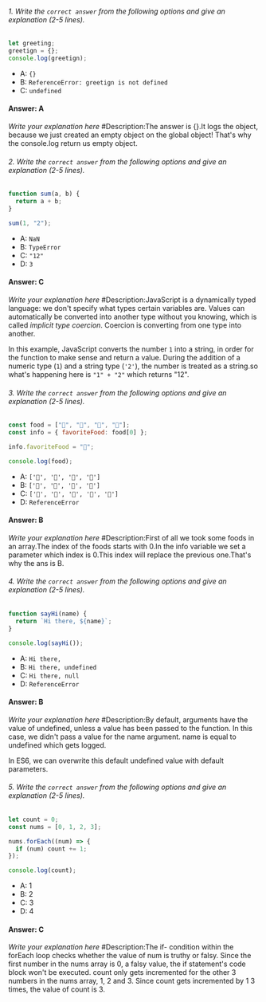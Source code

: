 

###### 1. Write the `correct answer` from the following options and give an explanation (2-5 lines).

```javascript
let greeting;
greetign = {};
console.log(greetign);
```

- A: `{}`
- B: `ReferenceError: greetign is not defined`
- C: `undefined`



#### Answer: A


<i>Write your explanation here</i>
#Description:The answer is {}.It logs the object, because we just created an empty object on the global object! That's why the console.log return us empty object.
</p>
</details>

###### 2. Write the `correct answer` from the following options and give an explanation (2-5 lines).

```javascript
function sum(a, b) {
  return a + b;
}

sum(1, "2");
```

- A: `NaN`
- B: `TypeError`
- C: `"12"`
- D: `3`


<p>

#### Answer: C

<i>Write your explanation here</i>
#Description:JavaScript is a  dynamically typed language: we don't specify what types certain variables are. Values can automatically be converted into another type without you knowing, which is called  _implicit type coercion_.  Coercion  is converting from one type into another.

In this example, JavaScript converts the number  `1`  into a string, in order for the function to make sense and return a value. During the addition of a numeric type (`1`) and a string type (`'2'`), the number is treated as a string.so what's happening here is  `"1" + "2"`  which returns  "12".
</p>
</details>

###### 3. Write the `correct answer` from the following options and give an explanation (2-5 lines).

```javascript
const food = ["🍕", "🍫", "🥑", "🍔"];
const info = { favoriteFood: food[0] };

info.favoriteFood = "🍝";

console.log(food);
```

- A: `['🍕', '🍫', '🥑', '🍔']`
- B: `['🍝', '🍫', '🥑', '🍔']`
- C: `['🍝', '🍕', '🍫', '🥑', '🍔']`
- D: `ReferenceError`


<p>

#### Answer: B

<i>Write your explanation here</i>
#Description:First of all we took some foods in an array.The index of the foods starts with 0.In the info variable we set a parameter which index is 0.This index will replace the previous one.That's why the ans is B.
</p>
</details>

###### 4. Write the `correct answer` from the following options and give an explanation (2-5 lines).

```javascript
function sayHi(name) {
  return `Hi there, ${name}`;
}

console.log(sayHi());
```

- A: `Hi there,`
- B: `Hi there, undefined`
- C: `Hi there, null`
- D: `ReferenceError`


<p>

#### Answer: B

<i>Write your explanation here</i>
#Description:By default, arguments have the value of  undefined, unless a value has been passed to the function. In this case, we didn't pass a value for the  name  argument.  name  is equal to  undefined  which gets logged.

In ES6, we can overwrite this default  undefined  value with default parameters.
</p>
</details>

###### 5. Write the `correct answer` from the following options and give an explanation (2-5 lines).

```javascript
let count = 0;
const nums = [0, 1, 2, 3];

nums.forEach((num) => {
  if (num) count += 1;
});

console.log(count);
```

- A: 1
- B: 2
- C: 3
- D: 4


<p>

#### Answer: C

<i>Write your explanation here</i>
#Description:The if- condition within the forEach loop checks whether the value of num is truthy or falsy. Since the first number in the nums array is 0, a falsy value, the if statement's code block won't be executed. count only gets incremented for the other 3 numbers in the nums array, 1, 2 and 3. Since count gets incremented by 1 3 times, the value of count is 3.
</p>
</details>